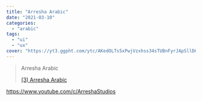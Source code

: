 ```yaml
---
title: "Arresha Arabic"
date: "2021-03-10"
categories:
  - "arabic"
tags:
  - "ui"
  - "ux"
cover: "https://yt3.ggpht.com/ytc/AKedOLTs5xPwjVzxhss34sTUBnFyrJApSllD0pa3oQaOhw=s88-c-k-c0x00ffffff-no-rj"
---
```


> Arresha Arabic
>
> [(3) Arresha Arabic ](https://www.youtube.com/c/ArreshaStudios)

https://www.youtube.com/c/ArreshaStudios
